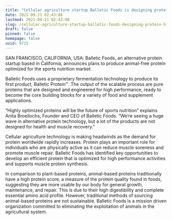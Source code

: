 ```yaml
---
title: "Cellular agriculture startup Balletic Foods is designing protein for high performance athletes"
date: 2021-09-21 02:43:08
lastmod: 2021-09-21 02:43:08
slug: /cellular-agriculture-startup-balletic-foods-designing-protein-high-performance-athletes
draft: false
pinned: false
homepage: false
uuid: 9715
---
```

<p>SAN FRANCISCO, CALIFORNIA, USA: Balletic Foods, an alternative protein startup based in California, announces plans to produce animal-free protein optimized for the sports nutrition market.</p>
<p>Balletic Foods uses a proprietary fermentation technology to produce its first product, Balletic Protein™. The output of the scalable process are pure proteins that are designed and engineered for high performance, ready to become the core building blocks for a variety of food and supplement applications.</p>
<p>“Highly optimized proteins will be the future of sports nutrition” explains Anita Broellochs, Founder and CEO of Balletic Foods. “We’re seeing a huge wave in alternative protein technology, but a lot of the products are not designed for health and muscle recovery.”</p>
<p>Cellular agriculture technology is making headwinds as the demand for protein worldwide rapidly increases. Protein plays an important role for individuals who are physically active as it can reduce muscle soreness and promote muscle repair. Balletic Foods has identified key opportunities to develop an efficient protein that is optimized for high performance activities and supports muscle protein synthesis.</p>
<p>In comparison to plant-based proteins, animal-based proteins traditionally have a high protein score, a measure of the protein quality found in foods, suggesting they are more usable by our body for general growth, maintenance, and repair. This is due to their high digestibility and complete essential amino acid profile. However, traditional methods of sourcing animal-based proteins are not sustainable. Balletic Foods is a mission driven organization committed to eliminating the exploitation of animals in the agricultural system.</p>
